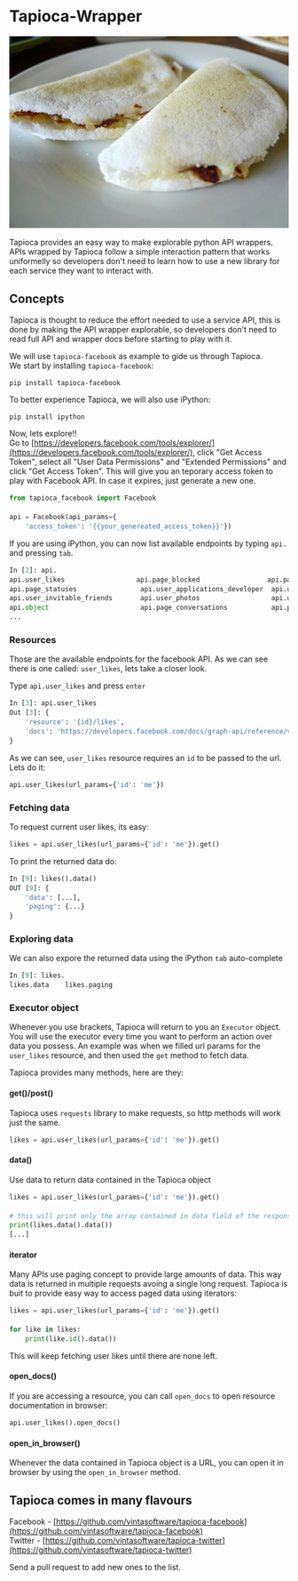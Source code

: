# Tapioca-Wrapper

![Tapioca!!](tapioca.jpg "Tapioca")

Tapioca provides an easy way to make explorable python API wrappers.
APIs wrapped by Tapioca follow a simple interaction pattern that works uniformelly so developers don't need to learn how to use a new library for each service they want to interact with.

## Concepts

Tapioca is thought to reduce the effort needed to use a service API, this is done by making the API wrapper explorable, so developers don't need to read full API and wrapper docs before starting to play with it.

We will use ```tapioca-facebook``` as example to gide us through Tapioca.   
We start by installing ```tapioca-facebook```:
```
pip install tapioca-facebook
```

To better experience Tapioca, we will also use iPython:
```
pip install ipython
```

Now, lets explore!!  
Go to [https://developers.facebook.com/tools/explorer/](https://developers.facebook.com/tools/explorer/), click "Get Access Token", select all "User Data Permissions" and "Extended Permissions" and click "Get Access Token". This will give you an teporary access token to play with Facebook API. In case it expires, just generate a new one. 

``` python
from tapioca_facebook import Facebook

api = Facebook(api_params={
    'access_token': '{{your_genereated_access_token}}'})

```

If you are using iPython, you can now list available endpoints by typing ```api.``` and pressing ```tab```.

``` python
In [2]: api.
api.user_likes                  api.page_blocked                 api.page_locations               
api.page_statuses                api.user_applications_developer  api.user_friends                 
api.user_invitable_friends       api.user_photos                  api.user_videos
api.object                       api.page_conversations           api.page_milestones  
...            
```

### Resources

Those are the available endpoints for the facebook API. As we can see there is one called: ```user_likes```, lets take a closer look.

Type ```api.user_likes``` and press ```enter```

``` python
In [3]: api.user_likes
Out [3]: {
    'resource': '{id}/likes',
    'docs': 'https://developers.facebook.com/docs/graph-api/reference/v2.2/user/likes'
}
```

As we can see, ```user_likes``` resource requires an ```id``` to be passed to the url. Lets do it:

``` python 
api.user_likes(url_params={'id': 'me'})

```

### Fetching data

To request current user likes, its easy:

``` python 
likes = api.user_likes(url_params={'id': 'me'}).get()
```

To print the returned data do:

``` python
In [9]: likes().data()
OUT [9]: {
    'data': [...],
    'paging': {...}
}
```

### Exploring data

We can also expore the returned data using the iPython ```tab``` auto-complete

``` python
In [9]: likes.
likes.data    likes.paging
```

### Executor object

Whenever you use brackets, Tapioca will return to you an ```Executor``` object. You will use the executor every time you want to perform an action over data you possess. An example was when we filled url params for the ```user_likes``` resource, and then used the ```get``` method to fetch data.

Tapioca provides many methods, here are they:

#### get()/post()

Tapioca uses ```requests``` library to make requests, so http methods will work just the same.
``` python 
likes = api.user_likes(url_params={'id': 'me'}).get()
```

#### data()
Use data to return data contained in the Tapioca object
``` python 
likes = api.user_likes(url_params={'id': 'me'}).get()

# this will print only the array contained in data field of the response
print(likes.data().data())
[...]
```

#### iterator

Many APIs use paging concept to provide large amounts of data. This way data is returned in multiple requests avoing a single long request. 
Tapioca is buit to provide easy way to access paged data using iterators:

``` python
likes = api.user_likes(url_params={'id': 'me'}).get()

for like in likes:
    print(like.id().data())
```
This will keep fetching user likes until there are none left.

#### open_docs()

If you are accessing a resource, you can call ```open_docs``` to open resource documentation in browser:

``` python 
api.user_likes().open_docs()
```

#### open_in_browser()

Whenever the data contained in Tapioca object is a URL, you can open it in browser by using the ```open_in_browser``` method.


## Tapioca comes in many flavours

Facebook - [https://github.com/vintasoftware/tapioca-facebook](https://github.com/vintasoftware/tapioca-facebook)   
Twitter - [https://github.com/vintasoftware/tapioca-twitter](https://github.com/vintasoftware/tapioca-twitter)   

Send a pull request to add new ones to the list.